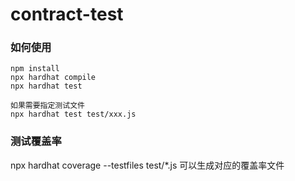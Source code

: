 # contract-test
### 如何使用
```
npm install
npx hardhat compile
npx hardhat test

如果需要指定测试文件
npx hardhat test test/xxx.js
```

### 测试覆盖率
npx hardhat coverage --testfiles test/*.js
可以生成对应的覆盖率文件